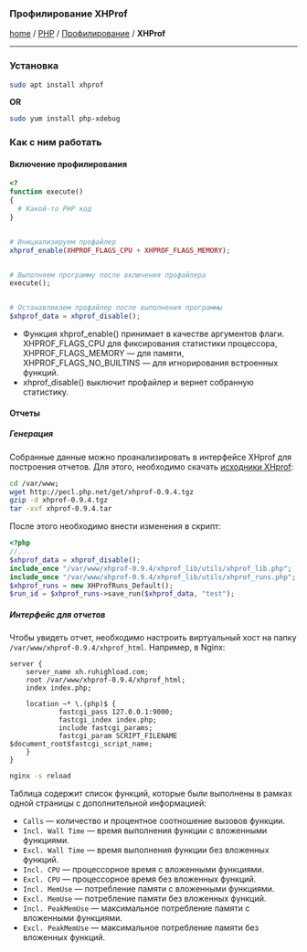 ### Профилирование XHProf
[home][go-home] / [PHP][go-php] / [Профилирование][go-profiling] / **XHProf**

---

### Установка

```bash
sudo apt install xhprof
```

**OR**

```bash
sudo yum install php-xdebug
```

### Как с ним работать

#### Включение профилирования

```php
<?
function execute()
{
  # Какой-то PHP код
}


# Инициализируем профайлер
xhprof_enable(XHPROF_FLAGS_CPU + XHPROF_FLAGS_MEMORY);


# Выполняем программу после включения профайлера
execute();


# Останавливаем профайлер после выполнения программы
$xhprof_data = xhprof_disable();
```

- Функция xhprof_enable() принимает в качестве аргументов флаги. XHPROF_FLAGS_CPU для фиксирования статистики процессора, XHPROF_FLAGS_MEMORY — для памяти, XHPROF_FLAGS_NO_BUILTINS — для игнорирования встроенных функций.
- xhprof_disable() выключит профайлер и вернет собранную статистику.

#### Отчеты

##### Генерация

Собранные данные можно проанализировать в интерфейсе XHprof для построения отчетов. Для этого, необходимо скачать [исходники XHprof](http://pecl.php.net/package/xhprof):

```bash
cd /var/www;
wget http://pecl.php.net/get/xhprof-0.9.4.tgz
gzip -d xhprof-0.9.4.tgz
tar -xvf xhprof-0.9.4.tar
```

После этого необходимо внести изменения в скрипт:

```php
<?php
//...
$xhprof_data = xhprof_disable();
include_once "/var/www/xhprof-0.9.4/xhprof_lib/utils/xhprof_lib.php";
include_once "/var/www/xhprof-0.9.4/xhprof_lib/utils/xhprof_runs.php";
$xhprof_runs = new XHProfRuns_Default();
$run_id = $xhprof_runs->save_run($xhprof_data, "test");
```

##### Интерфейс для отчетов

Чтобы увидеть отчет, необходимо настроить виртуальный хост на папку `/var/www/xhprof-0.9.4/xhprof_html`. Например, в Nginx:

```apacheconfig
server {
	server_name xh.ruhighload.com;
	root /var/www/xhprof-0.9.4/xhprof_html;
	index index.php;

	location ~* \.(php)$ {
        	fastcgi_pass 127.0.0.1:9000;
	        fastcgi_index index.php;
        	include fastcgi_params;
        	fastcgi_param SCRIPT_FILENAME $document_root$fastcgi_script_name;
	}
}
```

```bash
nginx -s reload
```


Таблица содержит список функций, которые были выполнены в рамках одной страницы с дополнительной информацией:

- `Calls` — количество и процентное соотношение вызовов функции.
- `Incl. Wall Time` — время выполнения функции с вложенными функциями.
- `Excl. Wall Time` — время выполнения функции без вложенных функций.
- `Incl. CPU` — процессорное время с вложенными функциями.
- `Excl. CPU` — процессорное время без вложенных функций.
- `Incl. MemUse` — потребление памяти с вложенными функциями.
- `Excl. MemUse` — потребление памяти без вложенных функций.
- `Incl. PeakMemUse` — максимальное потребление памяти с вложенными функциями.
- `Excl. PeakMemUse` — максимальное потребление памяти без вложенных функций.

[go-profiling]: ./index.md
[go-home]: ../../index.md
[go-php]: ../index.md
